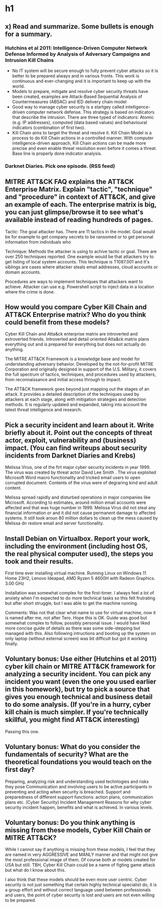 # h1

## x) Read and summarize. Some bullets is enough for a summary.

### Hutchins et al 2011: Intelligence-Driven Computer Network Defense Informed by Analysis of Adversary Campaigns and Intrusion Kill Chains

* No IT system will be secure enough to fully prevent cyber attacks so it is better to be prepared always and in various fronts. This work is continuous and ever-changing and it is important to keep up with the world.
* Models to prepare, mitigate and resolve cyber security threats have been created, examples are Attack-Based Sequential Analysis of Countermeasures (ABSAC) and IED delivery chain model
* Good way to manage cyber security is a startgey called intelligence-driven computer network defense. This strategy is based on indicators that describe the intrusion. There are three typed of indicators: Atomic (e.g. IP addresses), computed (data based values) and behavioural indicators (combination of first two).
* Kill Chain aims to target the threat and resolve it. Kill Chain Model is a process to do Kill Chain actions in a controlled manner. With computer intelligence-driven approach, Kill Chain actions can be made more precise and even enable threat resolution even before it comes a threat. Base line is properly done indicator analysis.


### Darknet Diaries. Pick one episode. (RSS feed)



## MITRE ATT&CK FAQ explains the ATT&CK Enterprise Matrix. Explain "tactic", "technique" and "procedure" in context of ATT&CK, and give an example of each. The enterprise matrix is big, you can just glimpse/browse it to see what's available instead of reading hundreds of pages.

Tactic: The goal attacker has. There are 11 tactics in the model. Goal would be for example to get company secrets to be ransomed or to get personal information from individuals who 

Technique: Methods the attacker is using to achive tactic or goal. There are over 250 techniques reported. One example would be that attackers try to get listing of local system accounts. This technique is T1087.001 and it's siblings are cases where attacker steals email addresses, cloud accounts or domain accounts.

Procedures are ways to implement techniques that attackers want to achieve.  Attacker can use e.g. Powershell script to inject  data in a location where the crime is done.


## How would you compare Cyber Kill Chain and ATT&CK Enterprise matrix? Who do you think could benefit from these models?

Cyber Kill Chain and Atta&ck enterprise matrix are introverted and extroverted friends. Introverted and detail oriented Atta&ck matrix plans everything out and is prepared for everything but does not actually do anything. 

The MITRE ATT&CK Framework is a knowledge base and model for understanding adversary behavior. Developed by the not-for-profit MITRE Corporation and originally designed in support of the U.S. Military, it covers the full spectrum of tactics, techniques, and procedures used by attackers, from reconnaissance and initial access through to impact.

The ATT&CK framework goes beyond just mapping out the stages of an attack. It provides a detailed description of the techniques used by attackers at each stage, along with mitigation strategies and detection methods. It is regularly updated and expanded, taking into account the latest threat intelligence and research.



## Pick a security incident and learn about it. Write briefly about it. Point out the concepts of threat actor, exploit, vulnerability and (business) impact. (You can find writeups about security incidents from Darknet Diaries and Krebs)
Melissa Virus, one of the firt major cyber security incidents in year 1999. The virus was created by threat actor David Lee Smith .
The virus exploited Microsoft Word macro functionality and tricked email users to open corrupted document. Contents of the virus were of degraring kind and adult content.

Melissa spread rapidly and disturbed operations in major companies like Microsoft. According to estimates, around million email accounts were affected and that was huge number in 1999.
Melissa Virus did not steal any financial information or and it did not cause permanent damage to affected systems. It still took aroun 80 million dollars to clean up the mess caused by Melissa dn restore email and server functionality. 

## Install Debian on Virtualbox. Report your work, including the environment (including host OS, the real physical computer used), the steps you took and their results.

First time ever installing virtual machine. Running Linux on Windows 11 Home 23H2, Lenovo Ideapad, AMD Ryzen 5 4600H with Radeon Graphics. 3.00 GHz

Installation was somewhat complex for the first-timer. I always feel a lot of anxiety when I'm expected to do more technical tasks so this felt frutrating but after short struggle, but I was able to get the machine running. 

Comments:
Was not that clear what name to use for virtual machine, now it is named after me, not after Tero. Hope this is OK.
Guide was good but somewhat complex to follow, possibly personal issue. I would have liked more concise guide of details as there was some side-stepping but managed with this.
Also following intructions and booting up the system on only laptop (without external screen) was bit difficult but got it working finally.

## Voluntary bonus: Use either (Hutchins et al 2011) cyber kill chain or MITRE ATT&CK framework for analyzing a security incident. You can pick any incident you want (even the one you used earlier in this homework), but try to pick a source that gives you enough technical and business detail to do some analysis. (If you're in a hurry, cyber kill chain is much simpler. If you're technically skillful, you might find ATT&CK interesting)

Passing this one.

## Voluntary bonus: What do you consider the fundamentals of security? What are the theoretical foundations you would teach on the first day?

Preparing, analyzing risk and understanding used technlogies and risks they pose
Communication and involving users to be active participants in preventing and acting when security is breached.
Support and preparedness of different support functions: action plans, communication plans etc.
(Cyber Security) Incident Management
Reasons for why cyber security incident happen, benefits and what is achieved. In various levels.

## Voluntary bonus: Do you think anything is missing from these models, Cyber Kill Chain or MITRE ATT&CK?

While I cannot say if anything is missing from these models, I feel that they are named in very  AGGRESSIVE and MANLY manner and that might not give the most professional image of them. Of course both ar models created for USA but still. TBH, Cyber Kill Chain could be a name of figting game attack but what do I know about this.

I also think that these models should be even more user centric. Cyber security is not just something that certain highly technical specialist do, it is a group effort and without correct language used between professionals and users, the point of cyber security is lost and users are not even willing to be prepared.
